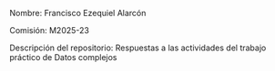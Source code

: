Nombre: Francisco Ezequiel Alarcón

Comisión: M2025-23

Descripción del repositorio: Respuestas a las actividades del trabajo práctico de Datos complejos
